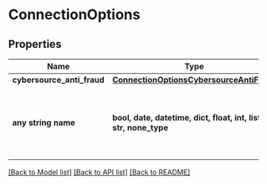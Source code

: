 # ConnectionOptions


## Properties
Name | Type | Description | Notes
------------ | ------------- | ------------- | -------------
**cybersource_anti_fraud** | [**ConnectionOptionsCybersourceAntiFraud**](ConnectionOptionsCybersourceAntiFraud.md) |  | [optional] 
**any string name** | **bool, date, datetime, dict, float, int, list, str, none_type** | any string name can be used but the value must be the correct type | [optional]

[[Back to Model list]](../README.md#documentation-for-models) [[Back to API list]](../README.md#documentation-for-api-endpoints) [[Back to README]](../README.md)


